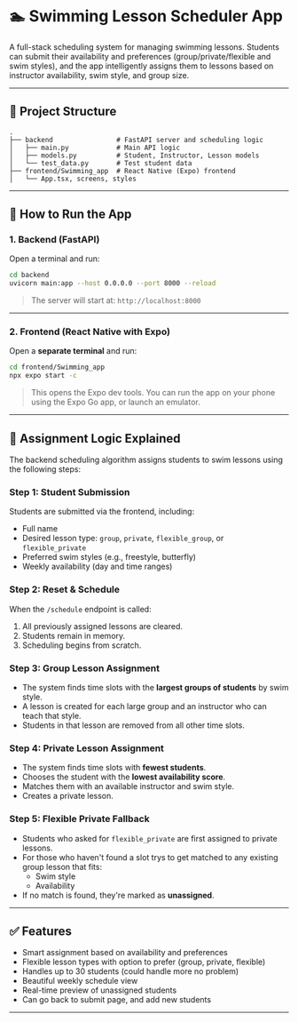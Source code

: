 # 🏊 Swimming Lesson Scheduler App

A full-stack scheduling system for managing swimming lessons.
Students can submit their availability and preferences (group/private/flexible and swim styles),
and the app intelligently assigns them to lessons based on instructor availability,
swim style, and group size.

---

## 📁 Project Structure

```
.
├── backend                # FastAPI server and scheduling logic
│   ├── main.py            # Main API logic
│   ├── models.py          # Student, Instructor, Lesson models
│   └── test_data.py       # Test student data
├── frontend/Swimming_app  # React Native (Expo) frontend
│   └── App.tsx, screens, styles
```

---

## 🚀 How to Run the App

### 1. Backend (FastAPI)

Open a terminal and run:

```bash
cd backend
uvicorn main:app --host 0.0.0.0 --port 8000 --reload
```

> The server will start at: `http://localhost:8000`

---

### 2. Frontend (React Native with Expo)

Open a **separate terminal** and run:

```bash
cd frontend/Swimming_app
npx expo start -c
```

> This opens the Expo dev tools. You can run the app on your phone using the Expo Go app,
> or launch an emulator.

---

## 🧠 Assignment Logic Explained

The backend scheduling algorithm assigns students to swim lessons using the following steps:

### Step 1: Student Submission
Students are submitted via the frontend, including:
- Full name
- Desired lesson type: `group`, `private`, `flexible_group`, or `flexible_private`
- Preferred swim styles (e.g., freestyle, butterfly)
- Weekly availability (day and time ranges)

### Step 2: Reset & Schedule
When the `/schedule` endpoint is called:
1. All previously assigned lessons are cleared.
2. Students remain in memory.
3. Scheduling begins from scratch.

### Step 3: Group Lesson Assignment
- The system finds time slots with the **largest groups of students** by swim style.
- A lesson is created for each large group and an instructor who can teach that style.
- Students in that lesson are removed from all other time slots.

### Step 4: Private Lesson Assignment
- The system finds time slots with **fewest students**.
- Chooses the student with the **lowest availability score**.
- Matches them with an available instructor and swim style.
- Creates a private lesson.

### Step 5: Flexible Private Fallback
- Students who asked for `flexible_private` are first assigned to private lessons.
- For those who haven't found a slot trys to get matched to any existing group lesson that fits:
  - Swim style
  - Availability
- If no match is found, they're marked as **unassigned**.

---

## ✅ Features

- Smart assignment based on availability and preferences
- Flexible lesson types with option to prefer (group, private, flexible)
- Handles up to 30 students (could handle more no problem)
- Beautiful weekly schedule view
- Real-time preview of unassigned students
- Can go back to submit page, and add new students

---
